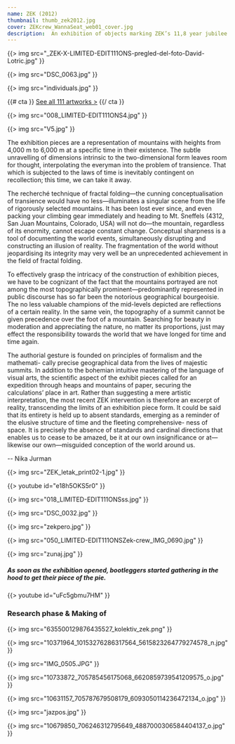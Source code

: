 ```yaml
---
name: ZEK (2012)
thumbnail: thumb_zek2012.jpg
cover: ZEKcrew_WannaSeat_web01_cover.jpg
description:  An exhibition of objects marking ZEK’s 11,8 year jubilee (Abandoned bomb shelter, Ljubljana / 2012)
---
```


{{> img src="_ZEK-X-LIMITED-EDIT111ONS-pregled-del-foto-David-Lotric.jpg" }}

{{> img src="DSC_0063.jpg" }}

{{> img src="individuals.jpg" }}

{{# cta }} [See all 111 artworks >](http://zekx111.tumblr.com/) {{/ cta }}

{{> img src="008_LIMITED-EDIT111ONS4.jpg" }}

{{> img src="V5.jpg" }}

The exhibition pieces are a representation of mountains with heights from 4,000 m to 6,000 m at a specific time in their existence. The subtle unravelling of dimensions intrinsic to the two-dimensional form leaves room for thought, interpolating the everyman into the problem of transience. That which is subjected to the laws of time is inevitably contingent on recollection; this time, we can take it away.

The recherché technique of fractal folding—the cunning conceptualisation of transience would have no less—illuminates a singular scene from the life of rigorously selected mountains. It has been lost ever since, and even packing your climbing gear immediately and heading to Mt. Sneffels (4312, San Juan Mountains, Colorado, USA) will not do—the mountain, regardless of its enormity, cannot escape constant change. Conceptual sharpness is a tool of documenting the world events, simultaneously disrupting and constructing an illusion of reality. The fragmentation of the world without jeopardising its integrity may very well be an unprecedented achievement in the field of fractal folding.

To effectively grasp the intricacy of the construction of exhibition pieces, we have to be cognizant of the fact that the mountains portrayed are not among the most topographically prominent—predominantly represented in public discourse has so far been the notorious geographical bourgeoisie. The no less valuable champions of the mid-levels depicted are reflections of a certain reality. In the same vein, the topography of a summit cannot be given precedence over the foot of a mountain. Searching for beauty in moderation and appreciating the nature, no matter its proportions, just may effect the responsibility towards the world that we have longed for time and time again.

The authorial gesture is founded on principles of formalism and the mathemati- cally precise geographical data from the lives of majestic summits. In addition to the bohemian intuitive mastering of the language of visual arts, the scientific aspect of the exhibit pieces called for an expedition through heaps and mountains of paper, securing the calculations’ place in art. Rather than suggesting a mere artistic interpretation, the most recent ZEK intervention is therefore an excerpt of reality, transcending the limits of an exhibition piece form. It could be said that its entirety is held up to absent standards, emerging as a reminder of the elusive structure of time and the fleeting comprehensive- ness of space. It is precisely the absence of standards and cardinal directions that enables us to cease to be amazed, be it at our own insignificance or at— likewise our own—misguided conception of the world around us.

-- Nika Jurman

{{> img src="ZEK_letak_print02-1.jpg" }}

{{> youtube id="e18h5OKS5r0" }}

{{> img src="018_LIMITED-EDIT111ONSss.jpg" }}

{{> img src="DSC_0032.jpg" }}

{{> img src="zekpero.jpg" }}

{{> img src="050_LIMITED-EDIT111ONSZek-crew_IMG_0690.jpg" }}

{{> img src="zunaj.jpg" }}

##### As soon as the exhibition opened, bootleggers started gathering in the hood to get their piece of the pie.

{{> youtube id="uFc5gbmu7HM" }}

### Research phase & Making of

{{> img src="635500129876435527_kolektiv_zek.png" }}

{{> img src="10371964_10153276286317564_5615823264779274578_n.jpg" }}

{{> img src="IMG_0505.JPG" }}

{{> img src="10733872_705785456175068_6620859739541209575_o.jpg" }}

{{> img src="10631157_705787679508179_6093050114236472134_o.jpg" }}

{{> img src="jazpos.jpg" }}

{{> img src="10679850_706246312795649_4887000306584404137_o.jpg" }}


